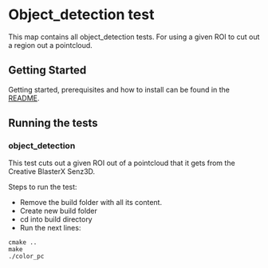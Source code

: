# Object_detection test

This map contains all object_detection tests. For using a given ROI to cut out a region out a pointcloud.

## Getting Started

Getting started, prerequisites and how to install can be found in the [README](https://github.com/markgrts/suii_vision_3d/blob/master/README.md).

## Running the tests

### object_detection
This test cuts out a given ROI out of a pointcloud that it gets from the Creative BlasterX Senz3D.

Steps to run the test:
* Remove the build folder with all its content.
* Create new build folder
* cd into build directory
* Run the next lines:
```
cmake ..
make
./color_pc
```
